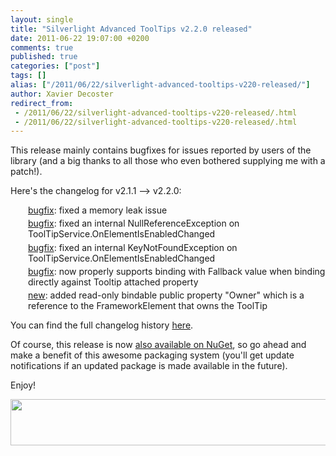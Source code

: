 ```yaml
---
layout: single
title: "Silverlight Advanced ToolTips v2.2.0 released"
date: 2011-06-22 19:07:00 +0200
comments: true
published: true
categories: ["post"]
tags: []
alias: ["/2011/06/22/silverlight-advanced-tooltips-v220-released/"]
author: Xavier Decoster
redirect_from:
 - /2011/06/22/silverlight-advanced-tooltips-v220-released/.html
 - /2011/06/22/silverlight-advanced-tooltips-v220-released/.html
---
```

<p>This release mainly contains bugfixes for issues reported by users of the library (and a big thanks to all those who even bothered supplying me with a patch!).</p>

<p>Here's the changelog for v2.1.1 --&gt; v2.2.0:</p>

<ul style="margin-left: 0em; padding-left: 2em; list-style-type: none; list-style-image: url('http://i2.codeplex.com/Images/v17889/doublearrow.gif');">
<li style="margin-left: 0px; margin-bottom: 0.3em; margin-top: 0.3em; vertical-align: middle;"><span style="text-decoration: underline;">bugfix</span>: fixed a memory leak issue</li>
<li style="margin-left: 0px; margin-bottom: 0.3em; margin-top: 0.3em; vertical-align: middle;"><span style="text-decoration: underline;">bugfix</span>: fixed an internal NullReferenceException on ToolTipService.OnElementIsEnabledChanged</li>
<li style="margin-left: 0px; margin-bottom: 0.3em; margin-top: 0.3em; vertical-align: middle;"><span style="text-decoration: underline;">bugfix</span>: fixed an internal KeyNotFoundException on ToolTipService.OnElementIsEnabledChanged</li>
<li style="margin-left: 0px; margin-bottom: 0.3em; margin-top: 0.3em; vertical-align: middle;"><span style="text-decoration: underline;">bugfix</span>: now properly supports binding with Fallback value when binding directly against Tooltip attached property</li>
<li style="margin-left: 0px; margin-bottom: 0.3em; margin-top: 0.3em; vertical-align: middle;"><span style="text-decoration: underline;">new</span>: added read-only bindable public property "Owner" which is a reference to the FrameworkElement that owns the ToolTip</li>
</ul>

<p>You can find the full changelog history <a href="http://tooltipservice.codeplex.com/wikipage?title=ChangeLog" target="_blank">here</a>.</p>

<p>Of course, this release is now <a href="http://www.nuget.org/List/Packages/Silverlight.Advanced.ToolTips" target="_blank">also available on NuGet</a>, so go ahead and make a benefit of this awesome packaging system (you'll get update notifications if an updated package is made available in the future).</p>

<p>Enjoy!</p>

<p><img alt="" src="https://xavierdecosterblog.blob.core.windows.net/blog/2011-06-22/2011-6-nugetpackage_tooltipservice220.PNG" width="650" height="74" /></p>
